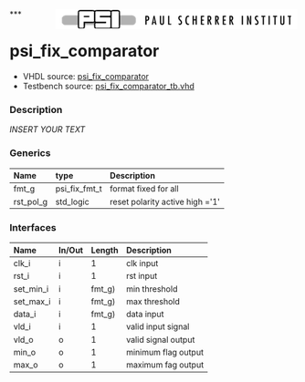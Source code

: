 <img align="right" src="../doc/psi_logo.png">
***

# psi_fix_comparator
 - VHDL source: [psi_fix_comparator](../hdl/psi_fix_comparator.vhd)
 - Testbench source: [psi_fix_comparator_tb.vhd](../testbench/psi_fix_comparator_tb.vhd)

### Description
*INSERT YOUR TEXT*

### Generics
| Name      | type          | Description                     |
|:----------|:--------------|:--------------------------------|
| fmt_g     | psi_fix_fmt_t | format fixed for all            |
| rst_pol_g | std_logic     | reset polarity active high ='1' |

### Interfaces
| Name      | In/Out   | Length   | Description         |
|:----------|:---------|:---------|:--------------------|
| clk_i     | i        | 1        | clk input           |
| rst_i     | i        | 1        | rst input           |
| set_min_i | i        | fmt_g)   | min threshold       |
| set_max_i | i        | fmt_g)   | max threshold       |
| data_i    | i        | fmt_g)   | data input          |
| vld_i     | i        | 1        | valid input signal  |
| vld_o     | o        | 1        | valid signal output |
| min_o     | o        | 1        | minimum flag output |
| max_o     | o        | 1        | maximum fag output  |